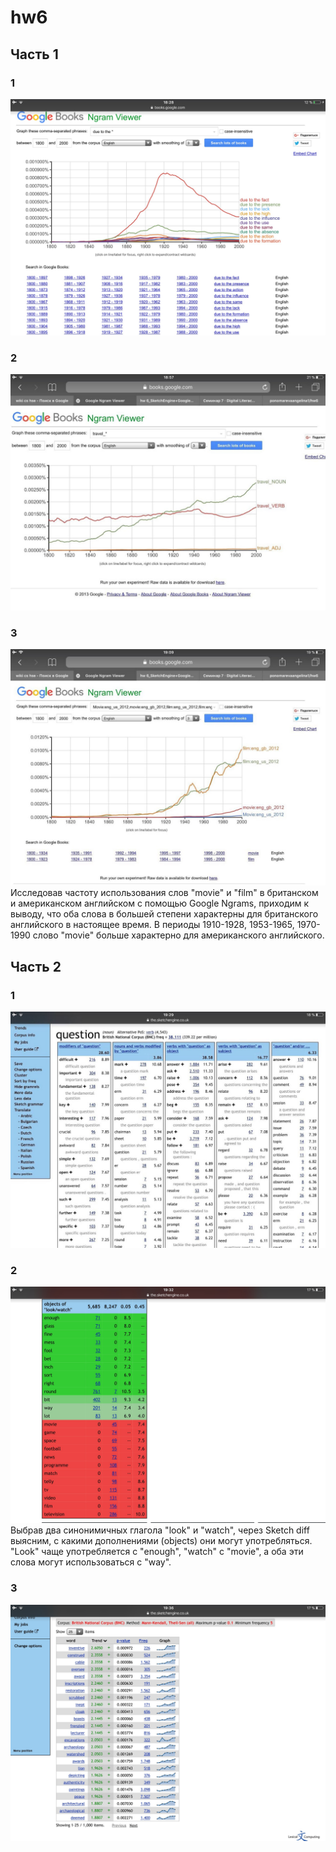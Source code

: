 # hw6
## Часть 1
### 1
![alt-текст](https://github.com/ponomarevaangelina1/hw6/blob/master/IMG_0550.jpg)
### 2
![alt-текст](https://github.com/ponomarevaangelina1/hw6/blob/master/sb8MVEqFxN8.jpg)
### 3
![alt-текст](https://github.com/ponomarevaangelina1/hw6/blob/master/py0oda-IpjU.jpg)
Исследовав частоту использования слов "movie" и "film" в британском и американском английском с помощью Google Ngrams, приходим к выводу, что оба слова в большей степени характерны для британского английского в настоящее время. В периоды 1910-1928, 1953-1965, 1970-1990 слово "movie" больше характерно для американского английского.
## Часть 2
### 1
![alt-текст](https://github.com/ponomarevaangelina1/hw6/blob/master/SZpzXP8Qvpo.jpg)
### 2
![alt-текст](https://github.com/ponomarevaangelina1/hw6/blob/master/IMG_0554.jpg)
Выбрав два синонимичных глагола "look" и "watch", через Sketch diff выясним, с какими дополнениями (objects) они могут употребляться. "Look" чаще употребляется с "enough", "watch" c "movie", а оба эти слова могут использоваться с "way".
### 3
![alt-текст](https://github.com/ponomarevaangelina1/hw6/blob/master/IMG_0555.jpg)
